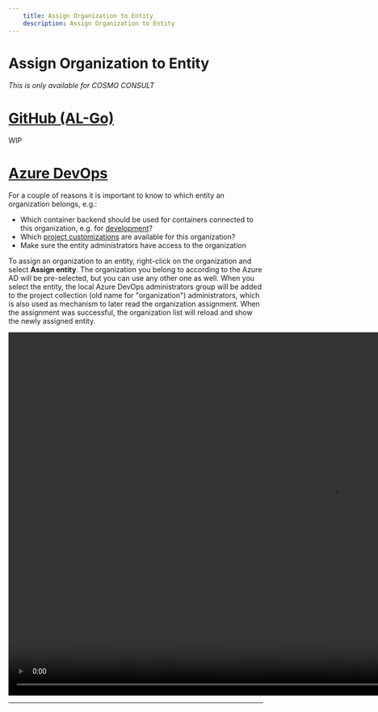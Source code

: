 ```yaml
---
    title: Assign Organization to Entity
    description: Assign Organization to Entity
---
```


# Assign Organization to Entity
_This is only available for COSMO CONSULT_

# [**GitHub (AL-Go)**](#tab/github)
WIP

# [**Azure DevOps**](#tab/azdevops)

For a couple of reasons it is important to know to which entity an organization belongs, e.g.:

- Which container backend should be used for containers connected to this organization, e.g. for [development](create-container.md)?
- Which [project customizations](customize-project.md) are available for this organization?
- Make sure the entity administrators have access to the organization

To assign an organization to an entity, right-click on the organization and select **Assign entity**. The organization you belong to according to the Azure AD will be pre-selected, but you can use any other one as well. When you select the entity, the local Azure DevOps administrators group will be added to the project collection (old name for "organization") administrators, which is also used as mechanism to later read the organization assignment. When the assignment was successful, the organization list will reload and show the newly assigned entity.

<video width="1280px" height="720px" controls>
  <source src="../media/vsc-extension-assign-entity.mp4" type="video/mp4">
  Your browser does not support the video tag.
</video>

---